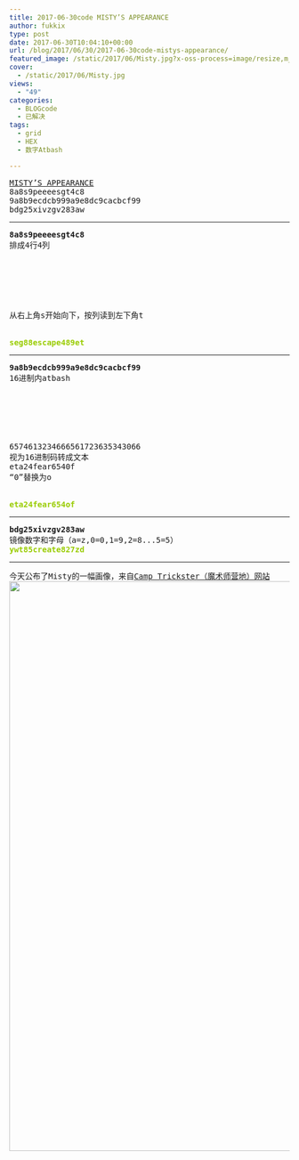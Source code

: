 ```yaml
---
title: 2017-06-30code MISTY’S APPEARANCE
author: fukkix
type: post
date: 2017-06-30T10:04:10+00:00
url: /blog/2017/06/30/2017-06-30code-mistys-appearance/
featured_image: /static/2017/06/Misty.jpg?x-oss-process=image/resize,m_fill,w_700,h_220
cover:
  - /static/2017/06/Misty.jpg
views:
  - "49"
categories:
  - BLOGcode
  - 已解决
tags:
  - grid
  - HEX
  - 数字Atbash

---
```

<pre><a href="http://investigate.ingress.com/2017/06/30/mistys-appearance/" target="_blank" rel="noopener">MISTY’S APPEARANCE</a>
8a8s9peeeesgt4c8
9a8b9ecdcb999a9e8dc9cacbcf99
bdg25xivzgv283aw<!--more--></pre>

* * *

<pre><strong>8a8s9peeeesgt4c8</strong>
排成4行4列



<table border="0" cellpading="0" cellspacing="0"   >
  
  	
  
</table>

从右上角s开始向下，按列读到左下角t


<span style="color: #99cc00;"><strong>seg88escape489et</strong></span></pre>

* * *

<pre><strong>9a8b9ecdcb999a9e8dc9cacbcf99
</strong>16进制内atbash



<table border="0" cellpading="0" cellspacing="0"   >
  
  	
  
</table>

6574613234666561723635343066 
视为16进制码转成文本
eta24fear6540f
“0”替换为o


<span style="color: #99cc00;"><strong>eta24fear654of</strong></span></pre>

* * *

<pre><strong>bdg25xivzgv283aw
</strong>镜像数字和字母（a=z,0=0,1=9,2=8...5=5）
<strong><span style="color: #99cc00;">ywt85create827zd</span></strong></pre>

* * *

<pre>今天公布了Misty的一幅画像，来自<a href="http://camptrickster.com/">Camp Trickster（魔术师营地）网站</a>
<a href="/static/2017/06/Misty.jpg"><img class="alignnone size-large wp-image-378" src="/static/2017/06/Misty.jpg?x-oss-process=image/resize,m_fill,w_656,h_1024" alt="" width="656" height="1024" srcset="/static/2017/06/Misty.jpg 1400w, /static/2017/06/Misty.jpg?x-oss-process=image/resize,m_fill,w_192,h_300 192w, /static/2017/06/Misty.jpg?x-oss-process=image/resize,m_fill,w_768,h_1198 768w, /static/2017/06/Misty.jpg?x-oss-process=image/resize,m_fill,w_656,h_1024 656w" sizes="(max-width: 656px) 100vw, 656px" /></a></pre>